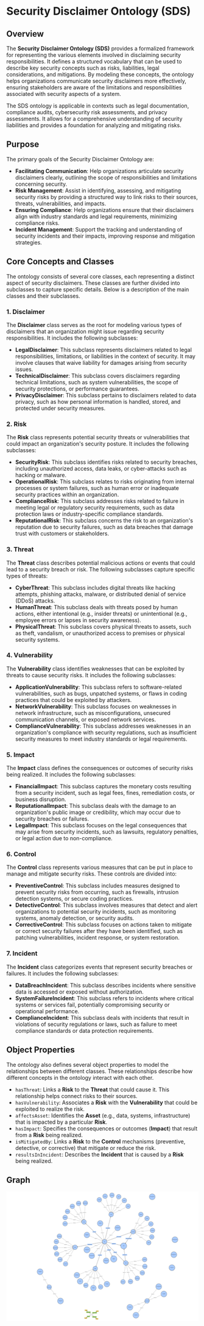 # Security Disclaimer Ontology (SDS)

## Overview
The **Security Disclaimer Ontology (SDS)** provides a formalized framework for representing the various elements involved in disclaiming security responsibilities. It defines a structured vocabulary that can be used to describe key security concepts such as risks, liabilities, legal considerations, and mitigations. By modeling these concepts, the ontology helps organizations communicate security disclaimers more effectively, ensuring stakeholders are aware of the limitations and responsibilities associated with security aspects of a system.

The SDS ontology is applicable in contexts such as legal documentation, compliance audits, cybersecurity risk assessments, and privacy assessments. It allows for a comprehensive understanding of security liabilities and provides a foundation for analyzing and mitigating risks.

## Purpose
The primary goals of the Security Disclaimer Ontology are:
- **Facilitating Communication**: Help organizations articulate security disclaimers clearly, outlining the scope of responsibilities and limitations concerning security.
- **Risk Management**: Assist in identifying, assessing, and mitigating security risks by providing a structured way to link risks to their sources, threats, vulnerabilities, and impacts.
- **Ensuring Compliance**: Help organizations ensure that their disclaimers align with industry standards and legal requirements, minimizing compliance risks.
- **Incident Management**: Support the tracking and understanding of security incidents and their impacts, improving response and mitigation strategies.

## Core Concepts and Classes
The ontology consists of several core classes, each representing a distinct aspect of security disclaimers. These classes are further divided into subclasses to capture specific details. Below is a description of the main classes and their subclasses.

### 1. Disclaimer
The **Disclaimer** class serves as the root for modeling various types of disclaimers that an organization might issue regarding security responsibilities. It includes the following subclasses:
- **LegalDisclaimer**: This subclass represents disclaimers related to legal responsibilities, limitations, or liabilities in the context of security. It may involve clauses that waive liability for damages arising from security issues.
- **TechnicalDisclaimer**: This subclass covers disclaimers regarding technical limitations, such as system vulnerabilities, the scope of security protections, or performance guarantees.
- **PrivacyDisclaimer**: This subclass pertains to disclaimers related to data privacy, such as how personal information is handled, stored, and protected under security measures.

### 2. Risk
The **Risk** class represents potential security threats or vulnerabilities that could impact an organization's security posture. It includes the following subclasses:
- **SecurityRisk**: This subclass identifies risks related to security breaches, including unauthorized access, data leaks, or cyber-attacks such as hacking or malware.
- **OperationalRisk**: This subclass relates to risks originating from internal processes or system failures, such as human error or inadequate security practices within an organization.
- **ComplianceRisk**: This subclass addresses risks related to failure in meeting legal or regulatory security requirements, such as data protection laws or industry-specific compliance standards.
- **ReputationalRisk**: This subclass concerns the risk to an organization's reputation due to security failures, such as data breaches that damage trust with customers or stakeholders.

### 3. Threat
The **Threat** class describes potential malicious actions or events that could lead to a security breach or risk. The following subclasses capture specific types of threats:
- **CyberThreat**: This subclass includes digital threats like hacking attempts, phishing attacks, malware, or distributed denial of service (DDoS) attacks.
- **HumanThreat**: This subclass deals with threats posed by human actions, either intentional (e.g., insider threats) or unintentional (e.g., employee errors or lapses in security awareness).
- **PhysicalThreat**: This subclass covers physical threats to assets, such as theft, vandalism, or unauthorized access to premises or physical security systems.

### 4. Vulnerability
The **Vulnerability** class identifies weaknesses that can be exploited by threats to cause security risks. It includes the following subclasses:
- **ApplicationVulnerability**: This subclass refers to software-related vulnerabilities, such as bugs, unpatched systems, or flaws in coding practices that could be exploited by attackers.
- **NetworkVulnerability**: This subclass focuses on weaknesses in network infrastructure, such as misconfigurations, unsecured communication channels, or exposed network services.
- **ComplianceVulnerability**: This subclass addresses weaknesses in an organization's compliance with security regulations, such as insufficient security measures to meet industry standards or legal requirements.

### 5. Impact
The **Impact** class defines the consequences or outcomes of security risks being realized. It includes the following subclasses:
- **FinancialImpact**: This subclass captures the monetary costs resulting from a security incident, such as legal fees, fines, remediation costs, or business disruption.
- **ReputationalImpact**: This subclass deals with the damage to an organization's public image or credibility, which may occur due to security breaches or failures.
- **LegalImpact**: This subclass focuses on the legal consequences that may arise from security incidents, such as lawsuits, regulatory penalties, or legal action due to non-compliance.

### 6. Control
The **Control** class represents various measures that can be put in place to manage and mitigate security risks. These controls are divided into:
- **PreventiveControl**: This subclass includes measures designed to prevent security risks from occurring, such as firewalls, intrusion detection systems, or secure coding practices.
- **DetectiveControl**: This subclass involves measures that detect and alert organizations to potential security incidents, such as monitoring systems, anomaly detection, or security audits.
- **CorrectiveControl**: This subclass focuses on actions taken to mitigate or correct security failures after they have been identified, such as patching vulnerabilities, incident response, or system restoration.

### 7. Incident
The **Incident** class categorizes events that represent security breaches or failures. It includes the following subclasses:
- **DataBreachIncident**: This subclass describes incidents where sensitive data is accessed or exposed without authorization.
- **SystemFailureIncident**: This subclass refers to incidents where critical systems or services fail, potentially compromising security or operational performance.
- **ComplianceIncident**: This subclass deals with incidents that result in violations of security regulations or laws, such as failure to meet compliance standards or data protection requirements.

## Object Properties
The ontology also defines several object properties to model the relationships between different classes. These relationships describe how different concepts in the ontology interact with each other.

- `hasThreat`: Links a **Risk** to the **Threat** that could cause it. This relationship helps connect risks to their sources.
- `hasVulnerability`: Associates a **Risk** with the **Vulnerability** that could be exploited to realize the risk.
- `affectsAsset`: Identifies the **Asset** (e.g., data, systems, infrastructure) that is impacted by a particular **Risk**.
- `hasImpact`: Specifies the consequences or outcomes (**Impact**) that result from a **Risk** being realized.
- `isMitigatedBy`: Links a **Risk** to the **Control** mechanisms (preventive, detective, or corrective) that mitigate or reduce the risk.
- `resultsInIncident`: Describes the **Incident** that is caused by a **Risk** being realized.

## Graph

![](./img/SDS.svg)
